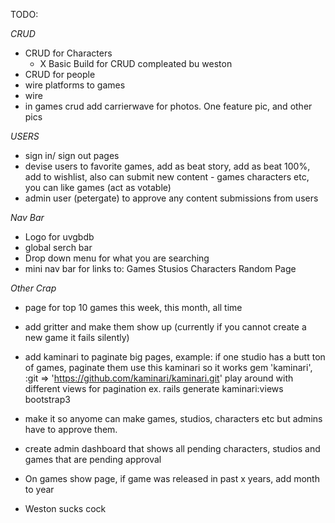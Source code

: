 TODO:

*CRUD*
- CRUD for Characters
	- X Basic Build for CRUD compleated bu weston
- CRUD for people
- wire platforms to games
- wire 
- in games crud add carrierwave for photos.  One feature pic, and other pics



*USERS*
- sign in/ sign out pages
- devise users to favorite games, add as beat story, add as beat 100%,  add to wishlist, also can submit new content - games characters etc,   you can like games (act as votable)
- admin user (petergate) to approve any content submissions from users

*Nav Bar*
- Logo for uvgbdb
- global serch bar
- Drop down menu for what you are searching
- mini nav bar for links to: Games Stusios Characters Random Page

*Other Crap*
- page for top 10 games this week, this month, all time
- add gritter and make them show up (currently if you cannot create a new game it fails silently)
- add kaminari to paginate big pages, example: if one studio has a butt ton of games, paginate them   use this kaminari so it works gem 'kaminari', :git => 'https://github.com/kaminari/kaminari.git'     play around with different views for pagination ex. rails generate kaminari:views bootstrap3
- make it so anyome can make games, studios, characters etc but admins have to approve them.
- create admin dashboard that shows all pending characters, studios and games that are pending approval
- On games show page, if game was released in past x years, add month to year


- Weston sucks cock 